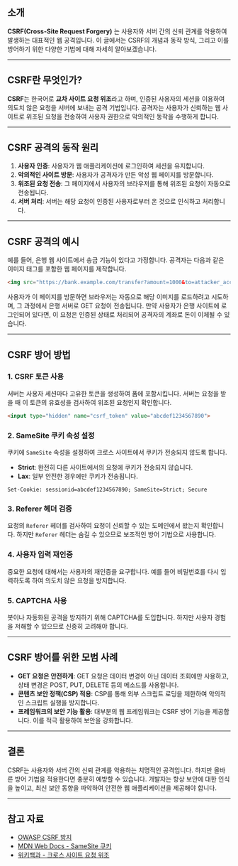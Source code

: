 ## 소개

**CSRF(Cross-Site Request Forgery)** 는 사용자와 서버 간의 신뢰 관계를 악용하여 발생하는 대표적인 웹 공격입니다. 이 글에서는 CSRF의 개념과 동작 방식, 그리고 이를 방어하기 위한 다양한 기법에 대해 자세히 알아보겠습니다.

---

## CSRF란 무엇인가?

**CSRF**는 한국어로 **교차 사이트 요청 위조**라고 하며, 인증된 사용자의 세션을 이용하여 의도치 않은 요청을 서버에 보내는 공격 기법입니다. 공격자는 사용자가 신뢰하는 웹 사이트로 위조된 요청을 전송하여 사용자 권한으로 악의적인 동작을 수행하게 합니다.

---

## CSRF 공격의 동작 원리

1. **사용자 인증**: 사용자가 웹 애플리케이션에 로그인하여 세션을 유지합니다.
2. **악의적인 사이트 방문**: 사용자가 공격자가 만든 악성 웹 페이지를 방문합니다.
3. **위조된 요청 전송**: 그 페이지에서 사용자의 브라우저를 통해 위조된 요청이 자동으로 전송됩니다.
4. **서버 처리**: 서버는 해당 요청이 인증된 사용자로부터 온 것으로 인식하고 처리합니다.

---

## CSRF 공격의 예시

예를 들어, 은행 웹 사이트에서 송금 기능이 있다고 가정합니다. 공격자는 다음과 같은 이미지 태그를 포함한 웹 페이지를 제작합니다.

```html
<img src="https://bank.example.com/transfer?amount=1000&to=attacker_account" style="display:none;">
```

사용자가 이 페이지를 방문하면 브라우저는 자동으로 해당 이미지를 로드하려고 시도하며, 그 과정에서 은행 서버로 GET 요청이 전송됩니다. 만약 사용자가 은행 사이트에 로그인되어 있다면, 이 요청은 인증된 상태로 처리되어 공격자의 계좌로 돈이 이체될 수 있습니다.

---

## CSRF 방어 방법

### 1. CSRF 토큰 사용

서버는 사용자 세션마다 고유한 토큰을 생성하여 폼에 포함시킵니다. 서버는 요청을 받을 때 이 토큰의 유효성을 검사하여 위조된 요청인지 확인합니다.

```html
<input type="hidden" name="csrf_token" value="abcdef1234567890">
```

### 2. SameSite 쿠키 속성 설정

쿠키에 `SameSite` 속성을 설정하여 크로스 사이트에서 쿠키가 전송되지 않도록 합니다.

- **Strict**: 완전히 다른 사이트에서의 요청에 쿠키가 전송되지 않습니다.
- **Lax**: 일부 안전한 경우에만 쿠키가 전송됩니다.

```http
Set-Cookie: sessionid=abcdef1234567890; SameSite=Strict; Secure
```

### 3. Referer 헤더 검증

요청의 `Referer` 헤더를 검사하여 요청이 신뢰할 수 있는 도메인에서 왔는지 확인합니다. 하지만 `Referer` 헤더는 숨길 수 있으므로 보조적인 방어 기법으로 사용합니다.

### 4. 사용자 입력 재인증

중요한 요청에 대해서는 사용자의 재인증을 요구합니다. 예를 들어 비밀번호를 다시 입력하도록 하여 의도치 않은 요청을 방지합니다.

### 5. CAPTCHA 사용

봇이나 자동화된 공격을 방지하기 위해 CAPTCHA를 도입합니다. 하지만 사용자 경험을 저해할 수 있으므로 신중히 고려해야 합니다.

---

## CSRF 방어를 위한 모범 사례

- **GET 요청은 안전하게**: GET 요청은 데이터 변경이 아닌 데이터 조회에만 사용하고, 상태 변경은 POST, PUT, DELETE 등의 메소드를 사용합니다.
- **콘텐츠 보안 정책(CSP) 적용**: CSP를 통해 외부 스크립트 로딩을 제한하여 악의적인 스크립트 실행을 방지합니다.
- **프레임워크의 보안 기능 활용**: 대부분의 웹 프레임워크는 CSRF 방어 기능을 제공합니다. 이를 적극 활용하여 보안을 강화합니다.

---

## 결론

CSRF는 사용자와 서버 간의 신뢰 관계를 악용하는 치명적인 공격입니다. 하지만 올바른 방어 기법을 적용한다면 충분히 예방할 수 있습니다. 개발자는 항상 보안에 대한 인식을 높이고, 최신 보안 동향을 파악하여 안전한 웹 애플리케이션을 제공해야 합니다.

---

## 참고 자료

- [OWASP CSRF 방지](https://owasp.org/www-community/attacks/csrf)
- [MDN Web Docs - SameSite 쿠키](https://developer.mozilla.org/ko/docs/Web/HTTP/Headers/Set-Cookie/SameSite)
- [위키백과 - 크로스 사이트 요청 위조](https://ko.wikipedia.org/wiki/크로스_사이트_요청_위조)